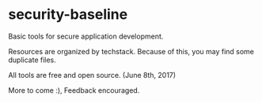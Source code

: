 # security-baseline
Basic tools for secure application development.  

Resources are organized by techstack. Because of this, you may find some duplicate files.  

All tools are free and open source. (June 8th, 2017)

More to come :), Feedback encouraged.
